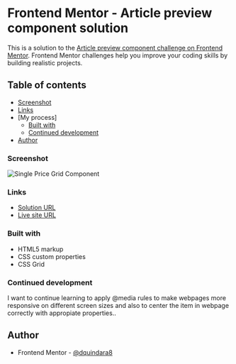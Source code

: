 # Frontend Mentor - Article preview component solution

This is a solution to the [Article preview component challenge on Frontend Mentor](https://www.frontendmentor.io/challenges/article-preview-component-dYBN_pYFT). Frontend Mentor challenges help you improve your coding skills by building realistic projects. 

## Table of contents

  - [Screenshot](#screenshot)
  - [Links](#links)
- [My process]
  - [Built with](#built-with)
  - [Continued development](#continued-development)
- [Author](#author)

### Screenshot

![Single Price Grid Component](https://user-images.githubusercontent.com/108308166/195963101-ecfdda0c-017e-45a9-b3d5-4800576163f8.jpg)


### Links

- [Solution URL](https://github.com/dquindara8/Single-Price-Grid)
- [Live site URL](https://dquindara8.github.io/Single-Price-Grid/)

### Built with

- HTML5 markup
- CSS custom properties
- CSS Grid


### Continued development

I want to continue learning to apply @media rules to make webpages more responsive on different screen sizes and also to center the item in webpage correctly with appropiate properties..

## Author

- Frontend Mentor - [@dquindara8](https://www.frontendmentor.io/profile/dquindara8)
